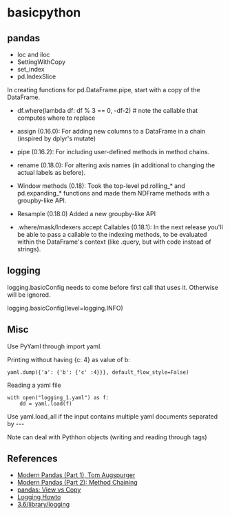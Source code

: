 # basicpython

## pandas

- loc and iloc
- SettingWithCopy
- set_index
- pd.IndexSlice

In creating functions for pd.DataFrame.pipe, start with a copy of the DataFrame.

- df.where(lambda df: df % 3 == 0, -df-2)   # note the callable that computes where to replace


- assign (0.16.0): For adding new columns to a DataFrame in a chain (inspired by dplyr's mutate)
- pipe (0.16.2): For including user-defined methods in method chains.
- rename (0.18.0): For altering axis names (in additional to changing the actual labels as before).
- Window methods (0.18): Took the top-level pd.rolling_* and pd.expanding_* functions and made them NDFrame methods with a groupby-like API.
- Resample (0.18.0) Added a new groupby-like API
- .where/mask/Indexers accept Callables (0.18.1): In the next release you'll be able to pass a callable to the indexing methods, to be evaluated within the DataFrame's context (like .query, but with code instead of strings).


## logging

logging.basicConfig needs to come before first call that uses it.  Otherwise will be ignored.

logging.basicConfig(level=logging.INFO)

## Misc

Use PyYaml through import yaml.

Printing without having {c: 4} as value of b:

    yaml.dump({'a': {'b': {'c' :4}}}, default_flow_style=False)

Reading a yaml file

    with open("logging_1.yaml") as f:
        dd = yaml.load(f)

Use yaml.load_all if the input contains multiple yaml documents separated by ---

Note can deal with Pythhon objects (writing and reading through tags)


## References

- [Modern Pandas (Part 1), Tom Augspurger](http://tomaugspurger.github.io/modern-1.html)
- [Modern Pandas (Part 2): Method Chaining](http://tomaugspurger.github.io/method-chaining.html)
- [pandas: View vs Copy](http://pandas-docs.github.io/pandas-docs-travis/indexing.html?highlight=view#indexing-view-versus-copy)
- [Logging Howto](https://docs.python.org/3.6/howto/logging.html)
- [3.6/library/logging](https://docs.python.org/3.6/library/logging.html)